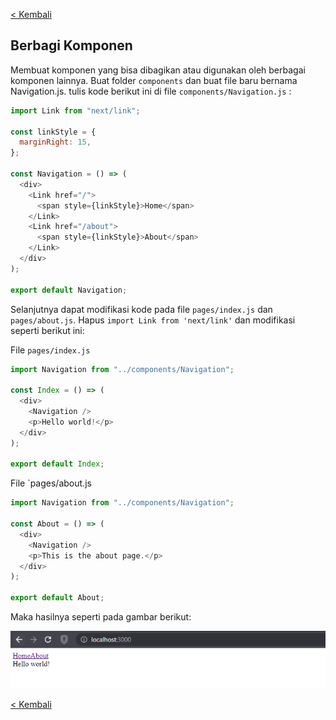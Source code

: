[< Kembali](../../../../#daftar-pembahasan)

## Berbagi Komponen

Membuat komponen yang bisa dibagikan atau digunakan oleh berbagai komponen lainnya.
Buat folder `components` dan buat file baru bernama Navigation.js.
tulis kode berikut ini di file `components/Navigation.js` :

```javascript
import Link from "next/link";

const linkStyle = {
  marginRight: 15,
};

const Navigation = () => (
  <div>
    <Link href="/">
      <span style={linkStyle}>Home</span>
    </Link>
    <Link href="/about">
      <span style={linkStyle}>About</span>
    </Link>
  </div>
);

export default Navigation;
```

Selanjutnya dapat modifikasi kode pada file `pages/index.js` dan `pages/about.js`.
Hapus `import Link from 'next/link'` dan modifikasi seperti berikut ini:

File `pages/index.js`

```javascript
import Navigation from "../components/Navigation";

const Index = () => (
  <div>
    <Navigation />
    <p>Hello world!</p>
  </div>
);

export default Index;
```

File `pages/about.js

```javascript
import Navigation from "../components/Navigation";

const About = () => (
  <div>
    <Navigation />
    <p>This is the about page.</p>
  </div>
);

export default About;
```

Maka hasilnya seperti pada gambar berikut:

![alt text](https://github.com/ferdyarrahman/belajar-nextjs/blob/main/doc-tutor/share-component/image-1.png)

[< Kembali](../../../../#daftar-pembahasan)
